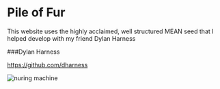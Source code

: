 # Pile of Fur


This website uses the highly acclaimed, well structured MEAN seed that I helped develop with my friend Dylan Harness

###Dylan Harness

https://github.com/dharness

![nuring machine](/public/images/img.jpg "Nuring Machine")
